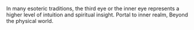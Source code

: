 In many esoteric traditions, the third eye or the inner eye represents a higher level of intuition and spiritual insight. 
Portal to inner realm, Beyond the physical world.